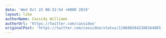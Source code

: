```yaml
---
date: 'Wed Oct 23 00:32:54 +0000 2019'
layout: like
authorName: Cassidy Williams
authorUrl: 'https://twitter.com/cassidoo'
originalPost: 'https://twitter.com/cassidoo/status/1186802642288164865'
---
```

